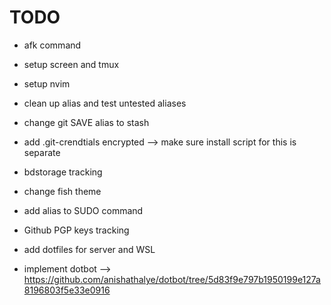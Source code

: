# TODO

- afk command
- setup screen and tmux
- setup nvim
- clean up alias and test untested aliases
- change git SAVE alias to stash
- add .git-crendtials encrypted --> make sure install script for this is separate
- bdstorage tracking
- change fish theme
- add alias to SUDO command
- Github PGP keys tracking

- add dotfiles for server and WSL
- implement dotbot --> https://github.com/anishathalye/dotbot/tree/5d83f9e797b1950199e127a8196803f5e33e0916
